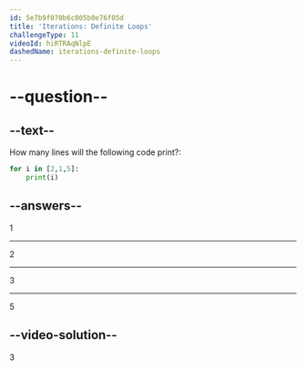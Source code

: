 ```yaml
---
id: 5e7b9f070b6c005b0e76f05d
title: 'Iterations: Definite Loops'
challengeType: 11
videoId: hiRTRAqNlpE
dashedName: iterations-definite-loops
---
```


# --question--

## --text--

How many lines will the following code print?:

```python
for i in [2,1,5]:
    print(i)
```

## --answers--

1

---

2

---

3

---

5

## --video-solution--

3

